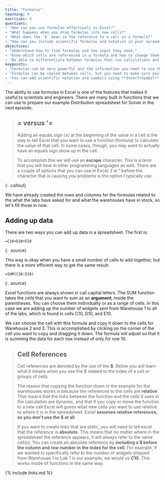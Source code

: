 ```yaml
---
title: "Formulas"
teaching: 0
exercises: 0
questions:
- "How can you use formulas effectively in Excel?"
- "What happens when you drag formulas into new cells?"
- "What does the '$' mean in the reference to a cell in a formula?"
- "How can you include scientific formulas and notation in your spreadsheets?"
objectives:
- "Understand how to find formulas and the input they need."
- "Know which cells are referenced in a formula and how to change them."
- "Be able to differentiate between formulas that run calculations and scientific notation that is there for reference."
keypoints:
- "Formulas can be very powerful and the information you need to use them shows up in the formula box."
- "Formulas can be copied between cells, but you need to make sure you know whether the references are relative or absolute."
- "You can add scientific notation and symbols using **Insert>Symbol**."
---
```


The ability to use formulas in Excel is one of the features that makes it useful to scientists and engineers. There are many built in functions that we can use to prepare our example Distribution spreadsheet for Solver in the next episode.

> ## = versus '=
> 
> Adding an equals sign (**=**) at the beginning of the value in a cell is the way to tell Excel that you want to use a function (formula) to calculate the value of that cell. In some cases, though, you may want to actually have an equals sign show up in the cell. 
> 
> To accomplish this we will use an **escape** character. This is a term that you will hear in other programming languages as well. There are a couple of options that you can use in Excel: **/** or **'** before the character that is causing you problems is the option I typically use. 
> 
{: .callout}

We have already created the rows and columns for the formulas related to the what the labs have asked for and what the warehouses have in stock, so let's fill those in now.

## Adding up data

There are two ways you can add up data in a spreadsheet. The first is:

~~~
=C10+D10+E10
~~~
{: .source}

This way is okay when you have a small number of cells to add together, but there is a more efficient way to get the same result:

~~~
=SUM(C10:E10)
~~~
{: .source}

Excel functions are always shown in call capital letters. The SUM function takes the cells that you want to sum as an **argument**, inside the parentheses. You can choose them individually or as a range of cells. In this case we are adding up the number of widgets sent from Warehouse 1 to all of the labs, which is found in cells C10, D10, and E10. 

We can choose the cell with this formula and copy it down to the cells for Warehouse 2 and 3. This is accomplished by clicking on the corner of the cell you want to copy and dragging it down. The formula will adjust so that it is summing the data for each row instead of only for row 10.

> ## Cell References 
> 
> Cell references are denoted by the use of the **$**. Below you will learn what it means when you see the $ related to the index of a cell or groups of cells.
>
> The reason that copying the function down in the example for the warehouses works is because the references to the cells are **relative**. That means that the links between the function and the cells it uses in the calculation are dynamic, and that if you copy or move the function to a new cell Excel will guess what new cells you want to use relative to where it is in the spreadsheet. Excel **assumes relative references, so you don't use the $ at all**. 
> 
> If you want to create links that are static, you will need to tell excel that the reference is **absolute**. This means that no matter where in the spreadsheet the reference appears, it will always refer to the same cell(s). You can create an absolute reference by **including a $ before the column and row number in the index for the cell**. For example, if we wanted to specifically refer to the number of widgets shipped from Warehouse 1 to Lab 1 in our example, we would us **$C$10**. This works inside of functions in the same way.
> 
>    

{% include links.md %}

